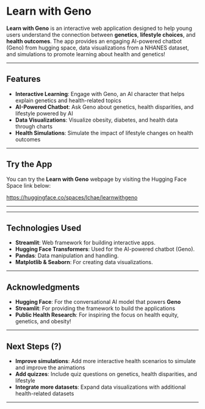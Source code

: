 # Learn with Geno

**Learn with Geno** is an interactive web application designed to help young users understand the connection between **genetics**, **lifestyle choices**, and **health outcomes**. The app provides an engaging AI-powered chatbot (Geno) from hugging space, data visualizations from a NHANES dataset, and simulations to promote learning about health and genetics!

---

## Features

- **Interactive Learning**: Engage with Geno, an AI character that helps explain genetics and health-related topics
- **AI-Powered Chatbot**: Ask Geno about genetics, health disparities, and lifestyle powered by AI
- **Data Visualizations**: Visualize obesity, diabetes, and health data through charts
- **Health Simulations**: Simulate the impact of lifestyle changes on health outcomes
---

## Try the App

You can try the **Learn with Geno** webpage by visiting the Hugging Face Space link below:

https://huggingface.co/spaces/lchae/learnwithgeno

---


---

## Technologies Used

- **Streamlit**: Web framework for building interactive apps.
- **Hugging Face Transformers**: Used for the AI-powered chatbot (Geno).
- **Pandas**: Data manipulation and handling.
- **Matplotlib & Seaborn**: For creating data visualizations.

---

## Acknowledgments

- **Hugging Face**: For the conversational AI model that powers **Geno**
- **Streamlit**: For providing the framework to build the applications
- **Public Health Research**: For inspiring the focus on health equity, genetics, and obesity!

---

## Next Steps (?)

- **Improve simulations**: Add more interactive health scenarios to simulate and improve the animations
- **Add quizzes**: Include quiz questions on genetics, health disparities, and lifestyle
- **Integrate more datasets**: Expand data visualizations with additional health-related datasets

---



